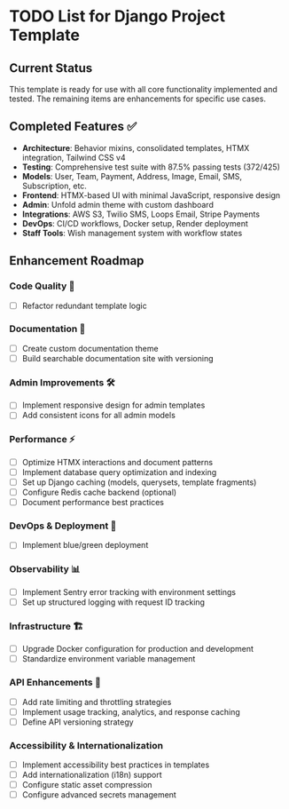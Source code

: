 # TODO List for Django Project Template

## Current Status

This template is ready for use with all core functionality implemented and tested. The remaining items are enhancements for specific use cases.

## Completed Features ✅

- **Architecture**: Behavior mixins, consolidated templates, HTMX integration, Tailwind CSS v4
- **Testing**: Comprehensive test suite with 87.5% passing tests (372/425)
- **Models**: User, Team, Payment, Address, Image, Email, SMS, Subscription, etc.
- **Frontend**: HTMX-based UI with minimal JavaScript, responsive design
- **Admin**: Unfold admin theme with custom dashboard
- **Integrations**: AWS S3, Twilio SMS, Loops Email, Stripe Payments
- **DevOps**: CI/CD workflows, Docker setup, Render deployment
- **Staff Tools**: Wish management system with workflow states

## Enhancement Roadmap

### Code Quality 🧪
- [ ] Refactor redundant template logic

### Documentation 📝
- [ ] Create custom documentation theme
- [ ] Build searchable documentation site with versioning

### Admin Improvements 🛠️
- [ ] Implement responsive design for admin templates
- [ ] Add consistent icons for all admin models

### Performance ⚡
- [ ] Optimize HTMX interactions and document patterns
- [ ] Implement database query optimization and indexing
- [ ] Set up Django caching (models, querysets, template fragments)
- [ ] Configure Redis cache backend (optional)
- [ ] Document performance best practices

### DevOps & Deployment 🚀
- [ ] Implement blue/green deployment

### Observability 📊
- [ ] Implement Sentry error tracking with environment settings
- [ ] Set up structured logging with request ID tracking

### Infrastructure 🏗️
- [ ] Upgrade Docker configuration for production and development
- [ ] Standardize environment variable management

### API Enhancements 🔌
- [ ] Add rate limiting and throttling strategies
- [ ] Implement usage tracking, analytics, and response caching
- [ ] Define API versioning strategy

### Accessibility & Internationalization
- [ ] Implement accessibility best practices in templates
- [ ] Add internationalization (i18n) support
- [ ] Configure static asset compression
- [ ] Configure advanced secrets management